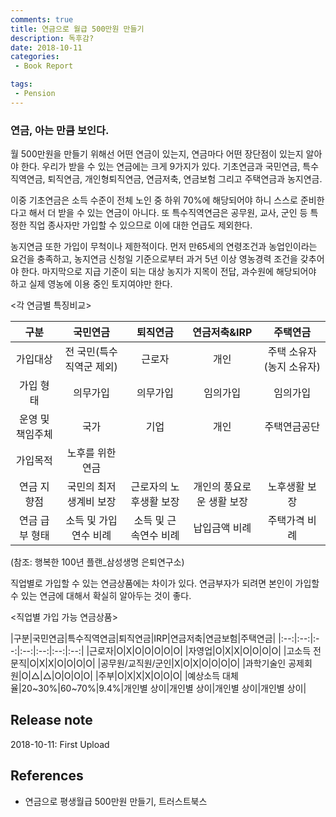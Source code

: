 ```yaml
---
comments: true
title: 연금으로 월급 500만원 만들기
description: 독후감?
date: 2018-10-11
categories:
 - Book Report

tags:
 - Pension
---
```


### 연금, 아는 만큼 보인다.
월 500만원을 만들기 위해선 어떤 연금이 있는지, 연금마다 어떤 장단점이 있는지 알아야 한다. 우리가 받을 수 있는 연금에는 크게 9가지가 있다. 기초연금과 국민연금, 특수직역연금, 퇴직연금, 개인형퇴직연금, 연금저축, 연금보험 그리고 주택연금과 농지연금.

이중 기초연금은 소득 수준이 전체 노인 중 하위 70%에 해당되어야 하니 스스로 준비한다고 해서 더 받을 수 있는 연금이 아니다. 또 특수직역연금은 공무원, 교사, 군인 등 특정한 직업 종사자만 가입할 수 있으므로 이에 대한 언급도 제외한다.

농지연금 또한 가입이 무척이나 제한적이다. 먼저 만65세의 연령조건과 농업인이라는 요건을 충족하고, 농지연금 신청일 기준으로부터 과거 5년 이상 영농경력 조건을 갖추어야 한다. 마지막으로 지급 기준이 되는 대상 농지가 지목이 전답, 과수원에 해당되어야 하고 실제 영농에 이용 중인 토지여야만 한다.

<각 연금별 특징비교>

|구분|국민연금|퇴직연금|연금저축&IRP|주택연금|
|:--:|:--:|:--:|:--:|:--:|
|가입대상|전 국민(특수직역군 제외)|근로자|개인|주택 소유자(농지 소유자)|
|가입 형태|의무가입|의무가입|임의가입|임의가입|
|운영 및 책임주체|국가|기업|개인|주택연금공단|
|가입목적|노후를 위한 연금|
|연금 지향점|국민의 최저생계비 보장|근로자의 노후생활 보장|개인의 풍요로운 생활 보장|노후생활 보장|
|연금 급부 형태|소득 및 가입연수 비례|소득 및 근속연수 비례|납입금액 비례|주택가격 비례|

(참조: 행복한 100년 플랜_삼성생명 은퇴연구소)

직업별로 가입할 수 있는 연금상품에는 차이가 있다. 연금부자가 되려면 본인이 가입할 수 있는 연금에 대해서 확실히 알아두는 것이 좋다.

<직업별 가입 가능 연금상품>

|구분|국민연금|특수직역연금|퇴직연금|IRP|연금저축|연금보험|주택연금|
|:--:|:--:|:--:|:--:|:--:|:--:|:--:|
|근로자|O|X|O|O|O|O|O|
|자영업|O|X|X|O|O|O|O|
|고소득 전문직|O|X|X|O|O|O|O|
|공무원/교직원/군인|X|O|X|O|O|O|O|
|과학기술인 공제회원|O|△|△|O|O|O|O|
|주부|O|X|X|X|O|O|O|
|예상소득 대체율|20~30%|60~70%|9.4%|개인별 상이|개인별 상이|개인별 상이|개인별 상이|


## Release note
2018-10-11: First Upload

## References
- 연금으로 평생월급 500만원 만들기, 트러스트북스